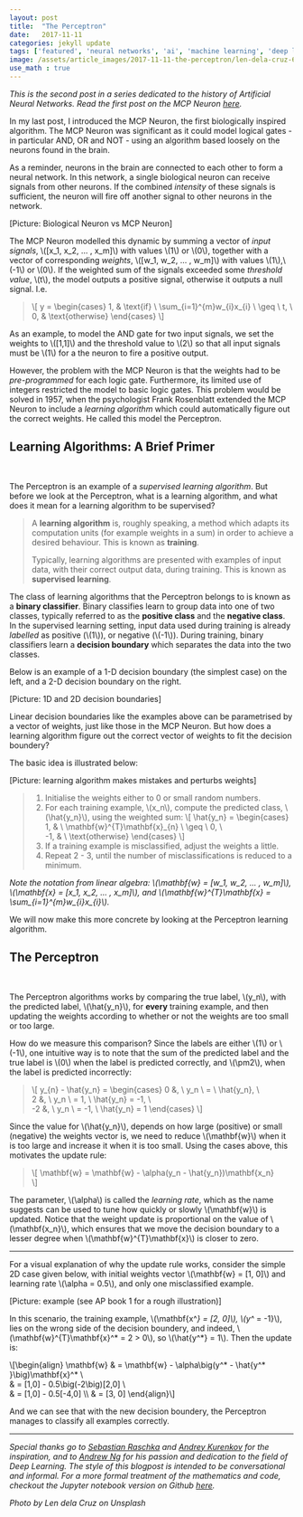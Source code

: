 ```yaml
---
layout: post
title:  "The Perceptron"
date:   2017-11-11
categories: jekyll update
tags: ['featured', 'neural networks', 'ai', 'machine learning', 'deep learning']
image: /assets/article_images/2017-11-11-the-perceptron/len-dela-cruz-6832.jpg
use_math : true
---
```


*This is the second post in a series dedicated to the history of Artificial Neural Networks. Read the first post on the MCP Neuron [here](https://jontysinai.github.io/jekyll/update/2017/09/24/the-mcp-neuron.html).*

In my last post, I introduced the MCP Neuron, the first biologically inspired algorithm. The MCP Neuron was significant as it could model logical gates - in particular AND, OR and NOT - using an algorithm based loosely on the neurons found in the brain. 

As a reminder, neurons in the brain are connected to each other to form a neural network. In this network, a single biological neuron can receive signals from other neurons. If the combined *intensity* of these signals is sufficient, the neuron will fire off another signal to other neurons in the network. 

[Picture: Biological Neuron vs MCP Neuron]

The MCP Neuron modelled this dynamic by summing a vector of *input signals*, \\([x_1, x_2, ... , x_m]\\) with values \\(1\\) or \\(0\\), together with a vector of corresponding *weights*, \\([w_1, w_2, ... , w_m]\\) with values \\(1\\),\\(-1\\) or \\(0\\). If the weighted sum of the signals exceeded some *threshold value*, \\(t\\), the model outputs a positive signal, otherwise it outputs a null signal. I.e.
>
>\\[
    y = \begin{cases}
        1, & \text{if} \ \sum_{i=1}^{m}w_{i}x_{i} \ \geq \ t, \\\
        0, & \text{otherwise}
    \end{cases}
\\]
>

As an example, to model the AND gate for two input signals, we set the weights to \\([1,1]\\) and the threshold value to \\(2\\) so that all input signals must be \\(1\\) for a the neuron to fire a positive output. 

However, the problem with the MCP Neuron is that the weights had to be *pre-programmed* for each logic gate. Furthermore, its limited use of integers restricted the model to basic logic gates. This problem would be solved in 1957, when the psychologist Frank Rosenblatt extended the MCP Neuron to include a *learning algorithm* which could automatically figure out the correct weights. He called this model the Perceptron.

## Learning Algorithms: A Brief Primer
<br/>

The Perceptron is an example of a *supervised learning algorithm*. But before we look at the Perceptron, what is a learning algorithm, and what does it mean for a learning algorithm to be supervised? 

> A **learning algorithm** is, roughly speaking, a method which adapts its computation units (for example weights in a sum) in order to achieve a desired behaviour. This is known as **training**.
>
> Typically, learning algorithms are presented with examples of input data, with their correct output data, during training. This is known as **supervised learning**.

The class of learning algorithms that the Perceptron belongs to is known as a **binary classifier**. Binary classifies learn to group data into one of two classes, typically referred to as the **positive class** and the **negative class**. In the supervised learning setting, input data used during training is already *labelled* as positive (\\(1\\)), or negative (\\(-1\\)). During training, binary classifiers learn a **decision boundary** which separates the data into the two classes. 

Below is an example of a 1-D decision boundary (the simplest case) on the left, and a 2-D decision boundary on the right.

[Picture: 1D and 2D decision boundaries]

Linear decision boundaries like the examples above can be parametrised by a vector of weights, just like those in the MCP Neuron. But how does a learning algorithm figure out the correct vector of weights to fit the decision boundery?

The basic idea is illustrated below:

[Picture: learning algorithm makes mistakes and perturbs weights]

>1. Initialise the weights either to 0 or small random numbers.
>2. For each training example, \\(x_n\\), compute the predicted class, \\(\hat{y_n}\\), using the weighted sum:
>\\[
    \hat{y_n} = \begin{cases}
        1, & \ \mathbf{w}^{T}\mathbf{x}_{n} \ \geq \ 0, \\\
        -1, & \ \text{otherwise}
    \end{cases}
\\]
>3. If a training example is misclassified, adjust the weights a little. 
>4. Repeat 2 - 3, until the number of misclassifications is reduced to a minimum.

*Note the notation from linear algebra: \\(\mathbf{w} = [w_1, w_2, ... , w_m]\\), \\(\mathbf{x} = [x_1, x_2, ... , x_m]\\), and \\(\mathbf{w}^{T}\mathbf{x} = \sum_{i=1}^{m}w_{i}x_{i}\\).*

We will now make this more concrete by looking at the Perceptron learning algorithm.

## The Perceptron
<br/>

The Perceptron algorithms works by comparing the true label, \\(y_n\\), with the predicted label, \\(\hat{y_n}\\), for **every** training example, and then updating the weights according to whether or not the weights are too small or too large. 

How do we measure this comparison? Since the labels are either \\(1\\) or \\(-1\\), one intuitive way is to note that the sum of the predicted label and the true label is \\(0\\) when the label is predicted correctly, and \\(\pm2\\), when the label is predicted incorrectly:

> \\[
    y_{n} - \hat{y_n} = \begin{cases}
        0 &, \ y_n \ = \ \hat{y_n}, \\\
        2 &, \ y_n \ = 1, \ \hat{y_n} = -1, \\\
        -2 &, \ y_n \ = -1, \ \hat{y_n} = 1
    \end{cases}
\\]

Since the value for \\(\hat{y_n}\\), depends on how large (positive) or small (negative) the weights vector is, we need to reduce \\(\mathbf{w}\\) when it is too large and increase it when it is too small. Using the cases above, this motivates the update rule:

> \\[
\mathbf{w} = \mathbf{w} - \alpha(y_n - \hat{y_n})\mathbf{x_n}    
\\]

The parameter, \\(\alpha\\) is called the *learning rate*, which as the name suggests can be used to tune how quickly or slowly \\(\mathbf{w}\\) is updated. Notice that the weight update is proportional on the value of \\(\mathbf{x_n}\\), which ensures that we move the decision boundary to a lesser degree when \\(\mathbf{w}^{T}\mathbf{x}\\) is closer to zero.

***

For a visual explanation of why the update rule works, consider the simple 2D case given below, with initial weights vector \\(\mathbf{w} = [1, 0]\\) and learning rate \\(\alpha = 0.5\\), and only one misclassified example.

[Picture: example (see AP book 1 for a rough illustration)]

 In this scenario, the training example, \\(\mathbf{x^*} = [2, 0]\\), \\(y^* = -1}\\), lies on the wrong side of the decision boundery, and indeed, \\(\mathbf{w}^{T}\mathbf{x}^* = 2 > 0\\), so \\(\hat{y^*} = 1\\). Then the update is:

\\[\begin{align}
\mathbf{w} & = \mathbf{w} - \alpha\big(y^* - \hat{y^* }\big)\mathbf{x}^* \\\
 & = [1,0] - 0.5\big(-2\big)[2,0] \\\
 & = [1,0] - 0.5[-4,0] \\\ 
 & = [3, 0]
\end{align}\\]

And we can see that with the new decision boundery, the Perceptron manages to classify all examples correctly. 

***

*Special thanks go to [Sebastian Raschka](https://sebastianraschka.com) and [Andrey Kurenkov](http://www.andreykurenkov.com/writing/a-brief-history-of-neural-nets-and-deep-learning/) for the inspiration, and to [Andrew Ng](https://www.coursera.org/specializations/deep-learning) for his passion and dedication to the field of Deep Learning. The style of this blogpost is intended to be conversational and informal. For a more formal treatment of the mathematics and code, checkout the Jupyter notebook version on Github [here](https://github.com/JontySinai/PythonAI/blob/master/Notebooks/Sec1-1_MCP_Neuron.ipynb).*


*Photo by Len dela Cruz on Unsplash*